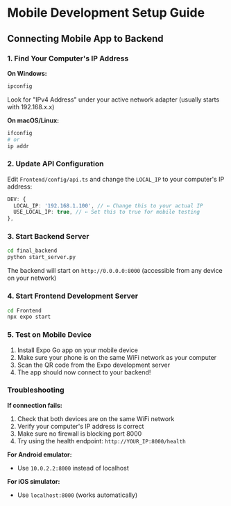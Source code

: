 # Mobile Development Setup Guide

## Connecting Mobile App to Backend

### 1. Find Your Computer's IP Address

**On Windows:**
```cmd
ipconfig
```
Look for "IPv4 Address" under your active network adapter (usually starts with 192.168.x.x)

**On macOS/Linux:**
```bash
ifconfig
# or
ip addr
```

### 2. Update API Configuration

Edit `Frontend/config/api.ts` and change the `LOCAL_IP` to your computer's IP address:

```typescript
DEV: {
  LOCAL_IP: '192.168.1.100', // ← Change this to your actual IP
  USE_LOCAL_IP: true, // ← Set this to true for mobile testing
},
```

### 3. Start Backend Server

```bash
cd final_backend
python start_server.py
```

The backend will start on `http://0.0.0.0:8000` (accessible from any device on your network)

### 4. Start Frontend Development Server

```bash
cd Frontend
npx expo start
```

### 5. Test on Mobile Device

1. Install Expo Go app on your mobile device
2. Make sure your phone is on the same WiFi network as your computer
3. Scan the QR code from the Expo development server
4. The app should now connect to your backend!

### Troubleshooting

**If connection fails:**
1. Check that both devices are on the same WiFi network
2. Verify your computer's IP address is correct
3. Make sure no firewall is blocking port 8000
4. Try using the health endpoint: `http://YOUR_IP:8000/health`

**For Android emulator:**
- Use `10.0.2.2:8000` instead of localhost

**For iOS simulator:**
- Use `localhost:8000` (works automatically)
